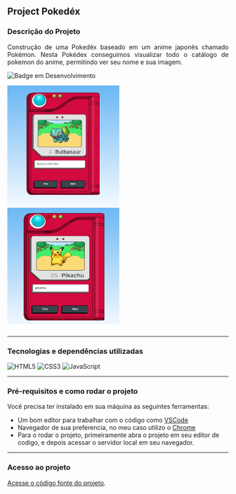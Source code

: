 ## Project Pokedéx

### Descrição do Projeto
<p align="justify">
  Construção de uma Pokedéx baseado em um anime japonês chamado Pokémon. Nesta Pokédex conseguimos visualizar todo o catálogo de pokemon do anime, permitindo ver seu nome e sua imagem.
</p>

![Badge em Desenvolvimento](http://img.shields.io/static/v1?label=STATUS&message=EM%20DESENVOLVIMENTO&color=GREEN&style=for-the-badge)

<img src="https://github.com/matheushenriquecsb/pokedex-app/blob/main/images/pokedex4.jpg?raw=true" width="255" height="275"/> <img src="https://github.com/matheushenriquecsb/pokedex-app/blob/main/images/pokedex5.png?raw=true" width="255" height="275"/>

<hr>

### Tecnologias e dependências utilizadas
 
![HTML5](https://img.shields.io/badge/html5-%23E34F26.svg?style=for-the-badge&logo=html5&logoColor=white)
![CSS3](https://img.shields.io/badge/css3-%231572B6.svg?style=for-the-badge&logo=css3&logoColor=white)
![JavaScript](https://img.shields.io/badge/javascript-%23323330.svg?style=for-the-badge&logo=javascript&logoColor=%23F7DF1E)

<hr>



### Pré-requisitos e como rodar o projeto

Você precisa ter instalado em sua máquina as seguintes ferramentas:<br>
- Um bom editor para trabalhar com o código como [VSCode](https://code.visualstudio.com/)<br>
- Navegador de sua preferencia, no meu caso utilizo o [Chrome](https://www.google.com/intl/pt-BR/chrome/)<br>
- Para o rodar o projeto, primeiramente abra o projeto em seu editor de codigo, e depois acessar o servidor local em seu navegador. 
<hr>

### Acesso ao projeto

[Acesse o código fonte do projeto](https://github.com/matheushenriquecsb/project_pokedex).
